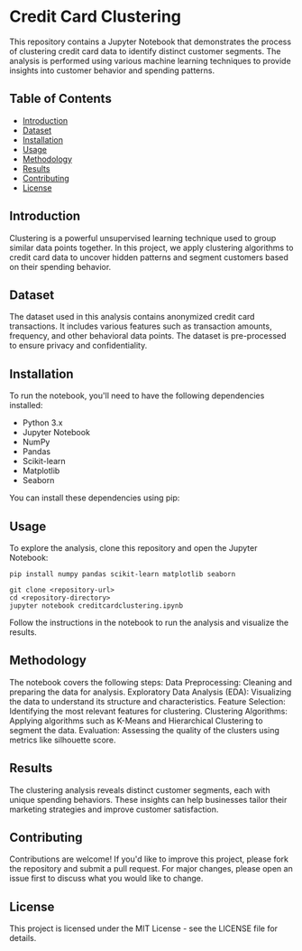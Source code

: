 
# Credit Card Clustering

This repository contains a Jupyter Notebook that demonstrates the process of clustering credit card data to identify distinct customer segments. The analysis is performed using various machine learning techniques to provide insights into customer behavior and spending patterns.

## Table of Contents

- [Introduction](Introduction)
- [Dataset](#dataset)
- [Installation](#installation)
- [Usage](#usage)
- [Methodology](#methodology)
- [Results](#results)
- [Contributing](#contributing)
- [License](#license)

## Introduction

Clustering is a powerful unsupervised learning technique used to group similar data points together. In this project, we apply clustering algorithms to credit card data to uncover hidden patterns and segment customers based on their spending behavior.

## Dataset

The dataset used in this analysis contains anonymized credit card transactions. It includes various features such as transaction amounts, frequency, and other behavioral data points. The dataset is pre-processed to ensure privacy and confidentiality.

## Installation

To run the notebook, you'll need to have the following dependencies installed:

- Python 3.x
- Jupyter Notebook
- NumPy
- Pandas
- Scikit-learn
- Matplotlib
- Seaborn

You can install these dependencies using pip:

## Usage
To explore the analysis, clone this repository and open the Jupyter Notebook:


    pip install numpy pandas scikit-learn matplotlib seaborn

    git clone <repository-url>
    cd <repository-directory>
    jupyter notebook creditcardclustering.ipynb


Follow the instructions in the notebook to run the analysis and visualize the results.

## Methodology
The notebook covers the following steps:
Data Preprocessing: Cleaning and preparing the data for analysis.
Exploratory Data Analysis (EDA): Visualizing the data to understand its structure and characteristics.
Feature Selection: Identifying the most relevant features for clustering.
Clustering Algorithms: Applying algorithms such as K-Means and Hierarchical Clustering to segment the data.
Evaluation: Assessing the quality of the clusters using metrics like silhouette score.

## Results
The clustering analysis reveals distinct customer segments, each with unique spending behaviors. These insights can help businesses tailor their marketing strategies and improve customer satisfaction.

## Contributing
Contributions are welcome! If you'd like to improve this project, please fork the repository and submit a pull request. For major changes, please open an issue first to discuss what you would like to change.

## License
This project is licensed under the MIT License - see the LICENSE file for details.
